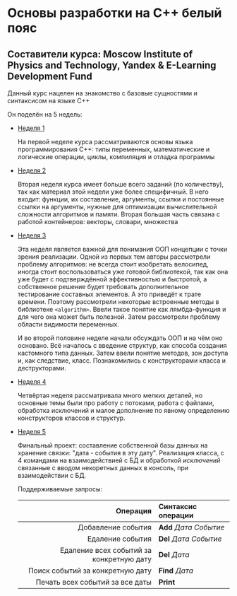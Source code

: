 # Основы разработки на С++ белый пояс

## Составители курса: Moscow Institute of Physics and Technology, Yandex & E-Learning Development Fund

Данный курс нацелен на знакомство с базовые сущностями и синтаксисом на языке С++

Он поделён на 5 недель:
- [Неделя 1](Week_1/Basics.md)
	
	На первой неделе курса рассматриваются основы языка программирования С++: типы переменных, математические и логические операции, циклы, компиляция и отладка программы 
	
- [Неделя 2](Week_2/Functions.md)
	
	Вторая неделя курса имеет больше всего заданий (по количеству), так как материал этой недели уже более специфичный. В него входит: функции, их составление, аргументы, ссылки и постоянные ссылки на аргументы, нужные для оптимизации вычислительной сложности алгоритмов и памяти. Вторая большая часть связана с работой контейнеров: векторы, словари, множества
	
- [Неделя 3](Week_3/Algorithms.md)
	
	Эта неделя является важной для понимания ООП концепции с точки зрения реализации. Одной из первых тем авторы рассмотрели проблему алгоритмов: не всегда стоит изобретать велосипед, иногда стоит воспользоваться уже готовой библиотекой, так как она уже будет с подтверждённой эффективностью и быстротой, а собственное решение будет требовать дополнительное тестирование составных элементов. А это приведёт к трате времени. Поэтому рассмотрели некоторые встроенные методы в библиотеке `<algorithm>`. Ввели такое понятие как лямбда-функция и для чего она может быть полезной. Затем рассмотрели проблему области видимости переменных.
	
	И во второй половине неделе начали обсуждать ООП и на чём оно основано. Всё началось с введение структур, как способа создания кастомного типа данных. Затем ввели понятие методов, зон доступа и, как следствие, класс. Познакомились с конструкторами класса и деструкторами.
	
- [Неделя 4](Week_4/Classes.md)
	
	Четвёртая неделя рассматривала много мелких деталей, но основные темы были про работу с потоками, работа с файлами, обработка исключений и малое дополнение по явному определению конструкторов классов и структур.

- [Неделя 5](Week_5/Final_Project.md)
	
	Финальный проект: составление собственной базы данных на хранение связки: "дата - события в эту дату". Реализация класса, с 4 командами на взаимодействией с БД и обработкой *исключений* связанные с вводом некоретных данных в консоль, при взаимодействии с БД.
	
	Поддерживаемые запросы:

	|Операция								   | Синтаксис операции	   |
	|-----------------------------------------:|:----------------------|
	| Добавление события					   | **Add** *Дата Событие*|
	| Eдаление события						   | **Del** *Дата Событие*|
	| Eдаление всех событий за конкретную дату | **Del** *Дата*		   |
	| Поиск событий за конкретную дату 		   | **Find** *Дата* 	   |
	| Печать всех событий за все даты 		   | **Print**			   |
